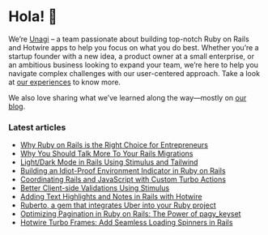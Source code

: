# Hola! 👋

We’re [Unagi](https://unagisoftware.com) – a team passionate about building top-notch Ruby on Rails and Hotwire apps to help you focus on what you do best. 
Whether you’re a startup founder with a new idea, a product owner at a small enterprise, or an ambitious business looking to expand your team, we’re here to help you navigate complex challenges with our user-centered approach. Take a look at [our experiences](https://unagisoftware.com/experiences/) to know more.

We also love sharing what we’ve learned along the way—mostly on [our blog](https://unagisoftware.com/articles). 

### Latest articles

* [Why Ruby on Rails is the Right Choice for Entrepreneurs](https://unagisoftware.com/articles/why-ruby-on-rails-is-the-right-choice-for-entrepreneurs/)
* [Why You Should Talk More To Your Rails Migrations](https://unagisoftware.com/articles/why-you-should-talk-more-to-your-rails-migrations/)
* [Light/Dark Mode in Rails Using Stimulus and Tailwind](https://unagisoftware.com/articles/light-dark-mode-in-rails-using-stimulus-and-tailwind/)
* [Building an Idiot-Proof Environment Indicator in Ruby on Rails](https://unagisoftware.com/articles/building-an-idiot-proof-environment-indicator-in-ruby-on-rails/)
* [Coordinating Rails and JavaScript with Custom Turbo Actions](https://unagisoftware.com/articles/coordinating-rails-and-javascript-with-custom-turbo-actions/)
* [Better Client-side Validations Using Stimulus](https://unagisoftware.com/articles/better-client-side-validations-using-stimulus/)
* [Adding Text Highlights and Notes in Rails with Hotwire](https://unagisoftware.com/articles/adding-text-highlights-and-notes-in-rails-with-hotwire/)
* [Ruberto, a gem that integrates Uber into your Ruby project](https://unagisoftware.com/articles/ruberto-a-gem-that-integrates-uber-into-your-ruby-project/)
* [Optimizing Pagination in Ruby on Rails: The Power of pagy_keyset](https://unagisoftware.com/articles/optimizing-pagination-in-ruby-on-rails-the-power-of-pagy_keyset/)
* [Hotwire Turbo Frames: Add Seamless Loading Spinners in Rails](https://unagisoftware.com/articles/hotwire-turbo-frames-add-seamless-loading-spinners-in-rails)
